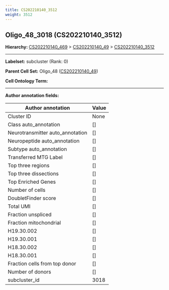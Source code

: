 ```yaml
---
title: CS202210140_3512
weight: 3512
---
```

## Oligo_48_3018 (CS202210140_3512)
<b>Hierarchy: </b>
[CS202210140_469](https://purl.brain-bican.org/taxonomy/CS202210140#CS202210140_469) >
[CS202210140_49](https://purl.brain-bican.org/taxonomy/CS202210140#CS202210140_49) >
[CS202210140_3512](https://purl.brain-bican.org/taxonomy/CS202210140#CS202210140_3512)

---


**Labelset:** subcluster (Rank: 0)

**Parent Cell Set:** Oligo_48 ([CS202210140_49](https://purl.brain-bican.org/taxonomy/CS202210140#CS202210140_49))



**Cell Ontology Term:** 

[MARKER GENES.]: #


---

[TRANSFERRED ANNOTATIONS.]: #


[AUTHOR ANNOTATION FIELDS.]: #


**Author annotation fields:**

| Author annotation | Value |
|-------------------|-------|
|Cluster ID|None|
|Class auto_annotation|[]|
|Neurotransmitter auto_annotation|[]|
|Neuropeptide auto_annotation|[]|
|Subtype auto_annotation|[]|
|Transferred MTG Label|[]|
|Top three regions|[]|
|Top three dissections|[]|
|Top Enriched Genes|[]|
|Number of cells|[]|
|DoubletFinder score|[]|
|Total UMI|[]|
|Fraction unspliced|[]|
|Fraction mitochondrial|[]|
|H19.30.002|[]|
|H19.30.001|[]|
|H18.30.002|[]|
|H18.30.001|[]|
|Fraction cells from top donor|[]|
|Number of donors|[]|
|subcluster_id|3018|
